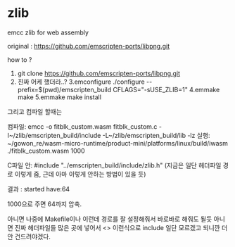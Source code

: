 # zlib
emcc zlib for web assembly 

original : https://github.com/emscripten-ports/libpng.git

how to ?

1. git clone https://github.com/emscripten-ports/libpng.git
2. 진짜 어케 했더라..?
3.emconfigure ./configure --prefix=$(pwd)/emscripten_build CFLAGS="-sUSE_ZLIB=1"
4.emmake make
5.emmake make install

그리고 컴파일 할때는 

컴파일: emcc -o fitblk_custom.wasm fitblk_custom.c -I~/zlib/emscripten_build/include -L~/zlib/emscripten_build/lib -lz
실행: ~/gowon_re/wasm-micro-runtime/product-mini/platforms/linux/build/iwasm ./fitblk_custom.wasm 1000

C파일 안: #include "../emscripten_build/include/zlib.h" (지금은 일단 헤더파일 경로 이렇게 줌, 근데 아마 이렇게 안하는 방법이 있을 듯)


결과 : 
started
have:64

1000으로 주면 64까지 압축.


아니면 나중에 Makefile이나 이런데 경로를 잘 설정해줘서 바로바로 해줘도 될듯 
아니면 진짜 헤더파일들 많은 곳에 넣어서 <>  이런식으로 include 일단 모르겠고 되니깐 더 안 건드려야겠다.
